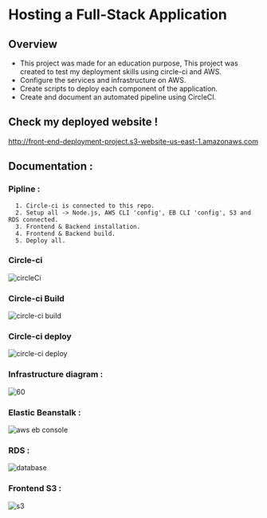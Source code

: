 # Hosting a Full-Stack Application

## Overview
 
- This project was made for an education purpose, This project was created to test my deployment skills using circle-ci and AWS.
- Configure the services and infrastructure on AWS.
- Create scripts to deploy each component of the application.
- Create and document an automated pipeline using CircleCI.

## Check my deployed website !
  
http://front-end-deployment-project.s3-website-us-east-1.amazonaws.com


## Documentation :
 
  ### Pipline :
      1. Circle-ci is connected to this repo.
      2. Setup all -> Node.js, AWS CLI 'config', EB CLI 'config', S3 and RDS connected.
      3. Frontend & Backend installation.
      4. Frontend & Backend build.
      5. Deploy all.
      
### Circle-ci
       
 ![circleCi](https://user-images.githubusercontent.com/74258945/188269686-26e4a9ec-6308-477d-91b1-a4a6985f5e0a.png)

### Circle-ci Build 
      
![circle-ci build](https://user-images.githubusercontent.com/74258945/188269721-5bc75833-da18-4870-870b-908e31476726.png)
     
### Circle-ci deploy
       
![circle-ci deploy](https://user-images.githubusercontent.com/74258945/188269758-4c5e9ab6-9429-405a-b1a5-1ca1309d14ec.png)


### Infrastructure diagram :

![60](https://user-images.githubusercontent.com/74258945/188270519-70bee30c-29a1-4f09-a6ee-9759e8ec3feb.png)


### Elastic Beanstalk :
     
![aws eb console](https://user-images.githubusercontent.com/74258945/188270573-941b6ada-44a8-4e7d-9b2e-4a8a8bf4cb2a.png)

### RDS :
   
![database](https://user-images.githubusercontent.com/74258945/188270616-abfc1e6a-b701-410f-adc1-405da043e8e7.png)

### Frontend S3 :

![s3 ](https://user-images.githubusercontent.com/74258945/188270636-cab854dc-74f6-4df9-8d91-fed88a796861.png)

 
